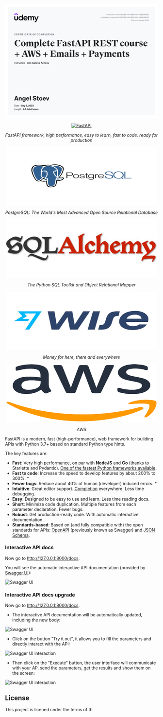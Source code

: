 ![Complete FastAPI REST course + AWS + Emails + Payments](https://github.com/AngelStoev88/FASTApi_AWS_Project/blob/main/UC-40f21062-440f-4686-9e0f-1c26a2d0b002.jpg)


<p align="center">
  <a href="https://fastapi.tiangolo.com"><img src="https://fastapi.tiangolo.com/img/logo-margin/logo-teal.png" alt="FastAPI" width="500" height="190"></a>
</p>
<p align="center">
    <em>FastAPI framework, high performance, easy to learn, fast to code, ready for production</em>
</p>
<p align="center">
  <a href="https://www.postgresql.org/"><img src="https://github.com/AngelStoev88/FASTApi_AWS_Project/blob/main/utils/postgres-logo-1.png" width="500" height="190"></a>
</p>
<p align="center">
    <em>PostgreSQL: The World's Most Advanced Open Source Relational Database</em>
</p>
<p align="center">
  <a href="https://www.sqlalchemy.org/"><img src="https://github.com/AngelStoev88/FASTApi_AWS_Project/blob/main/utils/connect-a-flask-app-to-a-mysql-database-with-sqlalchemy-and-pymysql.jpg" alt="alchemy" width="500" height="190"></a>
</p>
<p align="center">
    <em>The Python SQL Toolkit and Object Relational Mapper</em>
</p>
<p align="center">
  <a href="https://wise.com/"><img src="https://github.com/AngelStoev88/FASTApi_AWS_Project/blob/main/utils/wise.jpg" alt="wise" width="500" height="190"></a>
</p>
<p align="center">
    <em>Money for here, there and everywhere</em>
</p>
<p align="center">
  <a href="https://aws.amazon.com/"><img src="https://github.com/AngelStoev88/FASTApi_AWS_Project/blob/main/utils/800px-Amazon_Web_Services_Logo.svg.png" alt="aws" width="500" height="190"></a>
</p>
<p align="center">
    <em>AWS</em>
</p>
FastAPI is a modern, fast (high-performance), web framework for building APIs with Python 3.7+ based on standard Python type hints.

The key features are:

* **Fast**: Very high performance, on par with **NodeJS** and **Go** (thanks to Starlette and Pydantic). [One of the fastest Python frameworks available](#performance).
* **Fast to code**: Increase the speed to develop features by about 200% to 300%. *
* **Fewer bugs**: Reduce about 40% of human (developer) induced errors. *
* **Intuitive**: Great editor support. <abbr title="also known as auto-complete, autocompletion, IntelliSense">Completion</abbr> everywhere. Less time debugging.
* **Easy**: Designed to be easy to use and learn. Less time reading docs.
* **Short**: Minimize code duplication. Multiple features from each parameter declaration. Fewer bugs.
* **Robust**: Get production-ready code. With automatic interactive documentation.
* **Standards-based**: Based on (and fully compatible with) the open standards for APIs: <a href="https://github.com/OAI/OpenAPI-Specification" class="external-link" target="_blank">OpenAPI</a> (previously known as Swagger) and <a href="https://json-schema.org/" class="external-link" target="_blank">JSON Schema</a>.


### Interactive API docs

Now go to <a href="http://127.0.0.1:8000/docs" class="external-link" target="_blank">http://127.0.0.1:8000/docs</a>.

You will see the automatic interactive API documentation (provided by <a href="https://github.com/swagger-api/swagger-ui" class="external-link" target="_blank">Swagger UI</a>):

![Swagger UI](https://fastapi.tiangolo.com/img/index/index-01-swagger-ui-simple.png)



### Interactive API docs upgrade

Now go to <a href="http://127.0.0.1:8000/docs" class="external-link" target="_blank">http://127.0.0.1:8000/docs</a>.

* The interactive API documentation will be automatically updated, including the new body:

![Swagger UI](https://fastapi.tiangolo.com/img/index/index-03-swagger-02.png)

* Click on the button "Try it out", it allows you to fill the parameters and directly interact with the API:

![Swagger UI interaction](https://fastapi.tiangolo.com/img/index/index-04-swagger-03.png)

* Then click on the "Execute" button, the user interface will communicate with your AP, send the parameters, get the results and show them on the screen:

![Swagger UI interaction](https://fastapi.tiangolo.com/img/index/index-05-swagger-04.png)



## License

This project is licened under the terms of th
